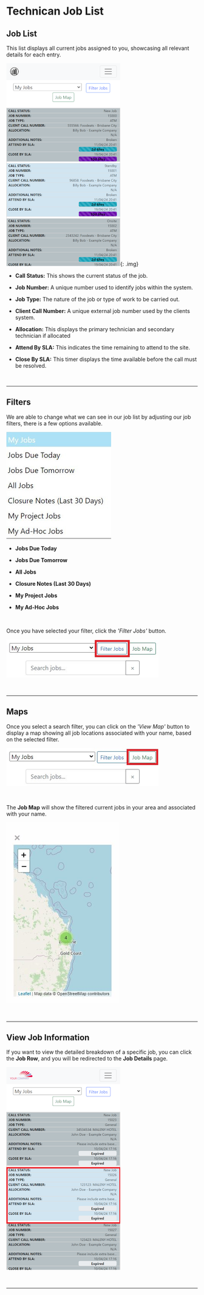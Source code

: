 # Technican Job List

## Job List

This list displays all current jobs assigned to you, showcasing all relevant details for each entry.

![Job List](img/job_list.png){: .img}

- **Call Status:** This shows the current status of the job.

- **Job Number:** A unique number used to identify jobs within the system.

- **Job Type:** The nature of the job or type of work to be carried out.

- **Client Call Number:** A unique external job number used by the clients system.

- **Allocation:** This displays the primary technician and secondary technician if allocated

- **Attend By SLA:** This indicates the time remaining to attend to the site.

- **Close By SLA:** This timer displays the time available before the call must be resolved.

<br>
<hr>

## Filters

We are able to change what we can see in our job list by adjusting our job filters, there is a few options available. 

![Filter Dropdown](img/filter_dropdown.JPG)

- **Jobs Due Today**

- **Jobs Due Tomorrow**

- **All Jobs**

- **Closure Notes (Last 30 Days)**

- **My Project Jobs**

- **My Ad-Hoc Jobs**

<br>

Once you have selected your filter, click the *'Filter Jobs'* button.

![Filter Jobs Button](img/filter_jobs_button.JPG)

<br>
<hr>

## Maps

Once you select a search filter, you can click on the *'View Map'* button to display a map showing all job locations associated with your name, based on the selected filter.

![Job Map Button](img/job_map_button.JPG)

<br>

The **Job Map** will show the filtered current jobs in your area and associated with your name.

![Job Map](img/job_map.JPG)

<br>
<hr>

## View Job Information

If you want to view the detailed breakdown of a specific job, you can click the **Job Row**, and you will be redirected to the **Job Details** page.

![Job Redirect](img/job_redirect.png)

<br>
<hr>